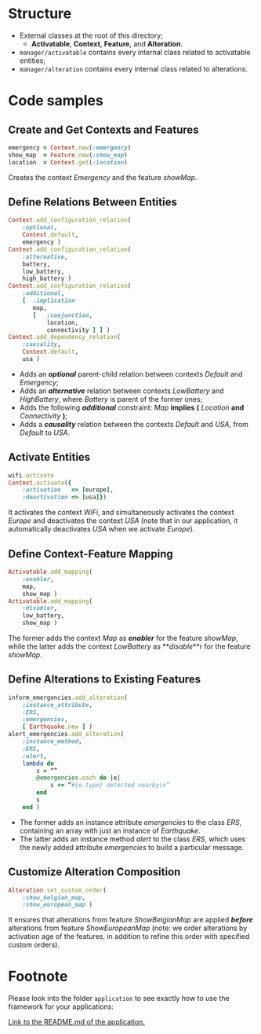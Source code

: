 # Structure

* External classes at the root of this directory;
   * __Activatable__, __Context__, __Feature__, and __Alteration__.
* ```manager/activatable``` contains every internal class related to activatable entities;
* ```manager/alteration``` contains every internal class related to alterations.

# Code samples

## Create and Get Contexts and Features

```ruby
emergency = Context.new(:emergency)
show_map  = Feature.new(:show_map)
location  = Context.get(:location)
```

Creates the context *Emergency* and the feature *showMap*.

## Define Relations Between Entities

```ruby
Context.add_configuration_relation(
	:optional,
	Context.default,
	emergency )
Context.add_configuration_relation(
	:alternative,
	battery,
	low_battery,
	high_battery )
Context.add_configuration_relation(
	:additional,
	[  :implication
	   map,
	   [   :conjunction,
	       location,
  	       connectivity ] ] )
Context.add_dependency_relation(
	:causality,
	Context.default,
	usa )
```

 * Adds an **_optional_** parent-child relation between contexts *Default* and *Emergency*;
* Adds an **_alternative_** relation between contexts *LowBattery* and *HighBattery*, where *Battery* is parent of the former ones;
* Adds the following **_additional_** constraint: *Map* **implies** **(** *Location* **and** *Connectivity* **)**;
* Adds a **_causality_** relation between the contexts *Default* and *USA*, from *Default* to *USA*.

## Activate Entities

```ruby
wifi.activate
Context.activate({
	:activation   => [europe],
	:deactivation => [usa]})
```

It activates the context *WiFi*, and simultaneously activates the context *Europe* and deactivates the context *USA* (note that in our application, it automatically deactivates *USA* when we activate *Europe*).

## Define Context-Feature Mapping

```ruby
Activatable.add_mapping(
	:enabler,
	map,
	show_map )
Activatable.add_mapping(
	:disabler,
	low_battery,
	show_map )
```

The former adds the context *Map* as **_enabler_** for the feature *showMap*, while the latter adds the context *LowBattery* as **_disable_**r for the feature *showMap*.

## Define Alterations to Existing Features

```ruby 
inform_emergencies.add_alteration(
	:instance_attribute,
	:ERS,
	:emergencies,
	[ Earthquake.new ] )
alert_emergencies.add_alteration(
	:instance_method,
	:ERS,
	:alert,
	lambda do
	    s = “”
	    @emergencies.each do |e|
	        s += “#{e.type} detected nearby\n”
 	    end
	    s
	end )
```

* The former adds an instance attribute *emergencies* to the class *ERS*, containing an array with just an instance of *Earthquake*.
* The latter adds an instance method *alert* to the class *ERS*, which uses the newly added attribute *emergencies* to build a particular message.

## Customize Alteration Composition

```ruby
Alteration.set_custom_order(
	:show_belgian_map,
	:show_european_map )
```

It ensures that alterations from feature *ShowBelgianMap* are applied **_before_** alterations from feature *ShowEuropeanMap* (note: we order alterations by activation age of the features, in addition to refine this order with specified custom orders).

# Footnote

Please look into the folder ```application``` to see exactly how to use the framework for your applications:

[Link to the README.md of the application.](../application/README.md)



